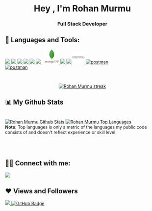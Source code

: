 <!-- <h1 align="center">Hi <img src="https://raw.githubusercontent.com/MartinHeinz/MartinHeinz/master/wave.gif" width="10px">, I'm Rohan Murmu</h1> -->
<h1 align="center">Hey , I'm Rohan Murmu</h1>
<h3 align="center">Full Stack Developer</h3>

## 🚀 Languages and Tools:

<p align="left">

<a href="https://www.w3schools.com/cpp/" target="_blank"> <img src="https://img.icons8.com/ios-filled/50/fa314a/c-plus-plus-logo.png"/> </a>
<a href="https://developer.mozilla.org/en-US/docs/Web/JavaScript" target="_blank"> <img src="https://img.icons8.com/color/48/000000/javascript.png"/> </a>
<a href="https://git-scm.com/" target="_blank"> <img src="https://img.icons8.com/color/48/000000/git.png"/> </a>
<a href="https://reactjs.org/" target="_blank"> <img src="https://img.icons8.com/color/48/000000/react-native.png"/> </a>
<a href="https://redux.js.org" target="_blank"> <img src="https://img.icons8.com/color/48/000000/redux.png"/> </a>
<a style="padding-right:8px;" href="https://nodejs.org" target="_blank"> <img src="https://img.icons8.com/color/48/000000/nodejs.png"/> </a>
<a href="https://www.mongodb.com/" target="_blank"> <img src="https://raw.githubusercontent.com/devicons/devicon/master/icons/mongodb/mongodb-original-wordmark.svg" alt="mongodb" width="48" height="48"/> </a>
<a href="https://www.w3schools.com/css/" target="_blank"> <img  src="https://img.icons8.com/color/48/000000/css3.png"/> </a>
<a href="https://getbootstrap.com" target="_blank"> <img src="https://img.icons8.com/color/48/000000/bootstrap.png"/> </a>
<a href="https://expressjs.com" target="_blank"> <img src="https://raw.githubusercontent.com/devicons/devicon/master/icons/express/express-original-wordmark.svg" alt="express" width="40" height="40"/> </a>
<a href="https://postman.com" target="_blank"> <img src="https://www.vectorlogo.zone/logos/getpostman/getpostman-icon.svg" alt="postman" width="45" height="45"/> </a>  
 <a href="https://https://reactnative.dev" target="_blank"> <img src="https://upload.wikimedia.org/wikipedia/commons/a/a7/React-icon.svg" alt="postman" width="45" height="45"/> </a>

</p>

<!-- [![React Badge](https://img.shields.io/badge/-React-61DBFB?style=for-the-badge&labelColor=black&logo=react&logoColor=61DBFB)](#)  [![Javascript Badge](https://img.shields.io/badge/-Javascript-F0DB4F?style=for-the-badge&labelColor=black&logo=javascript&logoColor=F0DB4F)](#) [![Typescript Badge](https://img.shields.io/badge/-Typescript-007acc?style=for-the-badge&labelColor=black&logo=typescript&logoColor=007acc)](#) [![Nodejs Badge](https://img.shields.io/badge/-Nodejs-3C873A?style=for-the-badge&labelColor=black&logo=node.js&logoColor=3C873A)](#) [![GraphQL Badge](https://img.shields.io/badge/-GraphQl-e535ab?style=for-the-badge&labelColor=black&logo=node.js&logoColor=e535ab)](#) -->
<br/>

<p align="center">
    <a href="https://github.com/scythrine05/github-readme-streak-stats">
        <img title="🔥 Get streak stats for your profile at git.io/streak-stats" alt="Rohan Murmu streak" src="https://github-readme-streak-stats.herokuapp.com/?user=scythrine05&theme=black-ice&hide_border=true&stroke=0000&background=060A0CD0"/>
    </a>
</p>

## 📊 My Github Stats

  <br/>
    <a href="https://github.com/scythrine05/github-readme-stats"><img alt="Rohan Murmu Github Stats" src="https://github-readme-stats.vercel.app/api?username=scythrine05&show_icons=true&count_private=true&theme=react&hide_border=true&bg_color=0D1117" /></a>
  <a href="https://github.com/scythrine05/github-readme-stats"><img alt="Rohan Murmu Top Languages" src="https://github-readme-stats.vercel.app/api/top-langs/?username=scythrine05&langs_count=8&count_private=true&layout=compact&theme=react&hide_border=true&bg_color=0D1117" /></a>
  <br/>
  <b>Note:</b> Top languages is only a metric of the languages my public code consists of and doesn't reflect experience or skill level.

<br/>
<br/>

<!-- <a href="https://github.com/scythrine05/github-readme-activity-graph"><img alt="Rohan Murmu Activity Graph" src="https://activity-graph.herokuapp.com/graph?username=scythrine05&bg_color=0D1117&color=5BCDEC&line=5BCDEC&point=FFFFFF&hide_border=true" /></a> -->

<br/>
<br/>

## 🙋‍♂️ Connect with me:

<p align="center">

<a href = "https://www.linkedin.com/in/rohan-murmu-6474b61a0/"><img src="https://img.icons8.com/fluent/48/000000/linkedin.png"/></a>

</p>

## ❤ Views and Followers

<a href="https://github.com/scythrine05/github-profile-views-counter">
    <img src="https://komarev.com/ghpvc/?username=scythrine05">
</a>
<a href="https://github.com/scythrine05?tab=followers"><img src="https://img.shields.io/github/followers/scythrine05?label=Followers&style=social" alt="GitHub Badge"></a>
